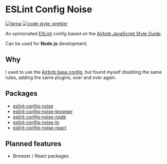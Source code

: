 # ESLint Config Noise

[![lerna](https://img.shields.io/badge/maintained%20with-lerna-cc00ff.svg)](https://lerna.js.org/)
[![code style: prettier](https://img.shields.io/badge/code_style-prettier-ff69b4.svg?style=flat-square)](https://github.com/prettier/prettier)

An opinionated [ESLint](https://github.com/eslint/eslint) config based on the [Airbnb JavaScript Style Guide](https://github.com/airbnb/javascript).

Can be used for **Node.js** development.

## Why

I used to use the [Airbnb base config](https://github.com/airbnb/javascript/tree/master/packages/eslint-config-airbnb-base), but found myself disabling the same rules, adding the same plugins, over and over again.

## Packages

- [eslint-config-noise](./packages/eslint-config-noise/README.md)
- [eslint-config-noise-browser](./packages/eslint-config-noise-browser/README.md)
- [eslint-config-noise-node](./packages/eslint-config-noise-node/README.md)
- [eslint-config-noise-ts](./packages/eslint-config-noise-ts/README.md)
- [eslint-config-noise-react](./packages/eslint-config-noise-react/README.md)

## Planned features

- Browser / React packages
